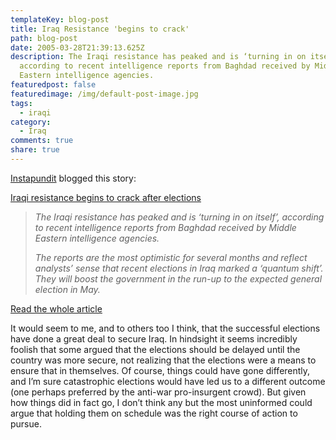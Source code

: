 ```yaml
---
templateKey: blog-post
title: Iraq Resistance 'begins to crack'
path: blog-post
date: 2005-03-28T21:39:13.625Z
description: The Iraqi resistance has peaked and is ‘turning in on itself’,
  according to recent intelligence reports from Baghdad received by Middle
  Eastern intelligence agencies.
featuredpost: false
featuredimage: /img/default-post-image.jpg
tags:
  - iraqi
category:
  - Iraq
comments: true
share: true
---
```

<!--StartFragment-->

[Instapundit](http://instapundit.com/archives/022091.php) blogged this story:

[Iraqi resistance begins to crack after elections](http://www.guardian.co.uk/Iraq/Story/0,2763,1446356,00.html)

> *The Iraqi resistance has peaked and is ‘turning in on itself’, according to recent intelligence reports from Baghdad received by Middle Eastern intelligence agencies.*
>
> *The reports are the most optimistic for several months and reflect analysts’ sense that recent elections in Iraq marked a ‘quantum shift’. They will boost the government in the run-up to the expected general election in May.*



[Read the whole article](http://www.guardian.co.uk/Iraq/Story/0,2763,1446356,00.html)

It would seem to me, and to others too I think, that the successful elections have done a great deal to secure Iraq. In hindsight it seems incredibly foolish that some argued that the elections should be delayed until the country was more secure, not realizing that the elections were a means to ensure that in themselves. Of course, things could have gone differently, and I’m sure catastrophic elections would have led us to a different outcome (one perhaps preferred by the anti-war pro-insurgent crowd). But given how things did in fact go, I don’t think any but the most uninformed could argue that holding them on schedule was the right course of action to pursue.

<!--EndFragment-->